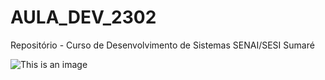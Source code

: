 # AULA_DEV_2302

Repositório - Curso de Desenvolvimento de Sistemas SENAI/SESI Sumaré

![This is an image](https://static.wikia.nocookie.net/leagueoflegends/images/e/ee/Akali_Render.png/revision/latest?cb=20220913154631&path-prefix=pt-br)

